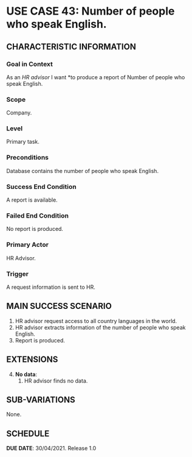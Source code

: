 # USE CASE 43: Number of people who speak English.


## CHARACTERISTIC INFORMATION

### Goal in Context

As an *HR advisor* I want *to produce a report of Number of people who speak English.

### Scope

Company.

### Level

Primary task.

### Preconditions

Database contains the number of people who speak English.

### Success End Condition

A report is available.

### Failed End Condition

No report is produced.

### Primary Actor

HR Advisor.

### Trigger

A request information is sent to HR.

## MAIN SUCCESS SCENARIO

1. HR advisor request access to all country languages in the world.
2. HR advisor extracts information of the number of people who speak English.
3. Report is produced.

## EXTENSIONS

4. **No data**:
    1. HR advisor finds no data.

## SUB-VARIATIONS

None.

## SCHEDULE

**DUE DATE**: 30/04/2021.
Release 1.0
